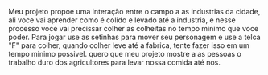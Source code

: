 Meu projeto propoe uma interação entre o campo a as industrias da cidade, ali voce vai aprender como é colido e levado até a industria, e nesse processo voce vai precissar colher as colheitas no tempo minimo que voce poder.
Para jogar use as setinhas para mover seu personagem e use a telca "F" para colher, quando colher leve até a fabrica, tente fazer isso em um tempo minimo possivel.
quero que meu projeto mostre a as pessoas o trabalho duro dos agricultores para levar nossa comida até nos. 
